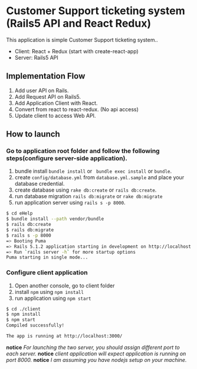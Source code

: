 #  Customer Support ticketing system (Rails5 API and React Redux)

This application is simple Customer Support ticketing system..

- Client: React + Redux (start with create-react-app)
- Server: Rails5 API

## Implementation Flow
1. Add user API on Rails.
2. Add Request API on Rails5.
2. Add Application Client with React.
3. Convert from react to react-redux. (No api access)
4. Update client to access Web API.

## How to launch

### Go to application root folder and follow the following steps(configure server-side application).
1. bundle install `bundle install`  or ` bundle exec install` or `bundle`.
2. create `config/database.yml` from `database.yml.sample` and place your database credential.
3. create database using `rake db:create` or `rails db:create`.
4. run database migration `rails db:migrate` or `rake db:migrate`
4. run application server using `rails s -p 8000`.

```bash
$ cd eHelp
$ bundle install --path vendor/bundle
$ rails db:create
$ rails db:migrate
$ rails s -p 8000
=> Booting Puma
=> Rails 5.1.2 application starting in development on http://localhost:8000
=> Run `rails server -h` for more startup options
Puma starting in single mode...
```

### Configure client application
1. Open another console, go to client folder
2. install `npm` using `npm install`
3. run application using `npm start`

```bash
$ cd ./client
$ npm install
$ npm start
Compiled successfully!

The app is running at http://localhost:3000/
```

**notice** *For launching the two server, you should assign different port to each server.*
**notice** *client application will expect application is running on port 8000.*
**notice** *I am assuming you have nodejs setup on your machine.*

